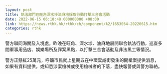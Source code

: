 ```yaml
---
layout: post
title: 執法部門在旺角深水埗油麻地採取行動打擊三合會活動
date: 2022-06-15 06:18:48.000000000 +08:00
link: https://news.rthk.hk/rthk/ch/component/k2/1653054-20220615.htm
categories: rthk
---
```


警方聯同海關及入境處，昨晚在旺角、深水埗、油麻地展開聯合執法行動，巡查多間軍事用品店、娛樂場所及罪案黑點，以打擊三合會活動及非法黑工等情況。

警方正懸紅25萬元，呼籲市民就上星期五在中環雲咸街發生的開槍案提供消息，如果有資料提供，或知悉涉案槍械或使用槍械者的下落，盡快報警或與警方聯絡。
